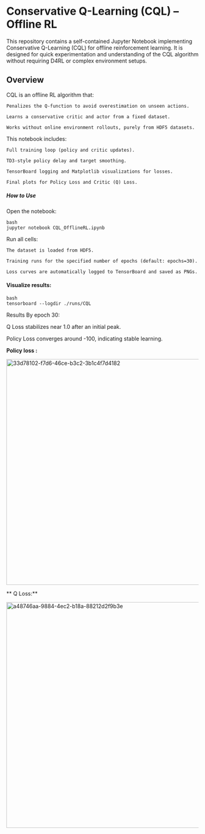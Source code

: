 # **Conservative Q-Learning (CQL) – Offline RL**

This repository contains a self-contained Jupyter Notebook implementing Conservative Q-Learning (CQL) for offline reinforcement learning.
It is designed for quick experimentation and understanding of the CQL algorithm without requiring D4RL or complex environment setups.

## **Overview**

CQL is an offline RL algorithm that:

    Penalizes the Q-function to avoid overestimation on unseen actions.
    
    Learns a conservative critic and actor from a fixed dataset.
    
    Works without online environment rollouts, purely from HDF5 datasets.
    

This notebook includes:

    Full training loop (policy and critic updates).
    
    TD3-style policy delay and target smoothing.
    
    TensorBoard logging and Matplotlib visualizations for losses.
    
    Final plots for Policy Loss and Critic (Q) Loss.

##### How to Use

Open the notebook:

    bash
    jupyter notebook CQL_OfflineRL.ipynb
   
   Run all cells:
   
    The dataset is loaded from HDF5.
    
    Training runs for the specified number of epochs (default: epochs=30).
    
    Loss curves are automatically logged to TensorBoard and saved as PNGs.

#### **Visualize results:**

    bash
    tensorboard --logdir ./runs/CQL

Results
By epoch 30:

Q Loss stabilizes near 1.0 after an initial peak.

Policy Loss converges around -100, indicating stable learning.

**Policy loss :**


<img width="989" height="590" alt="33d78102-f7d6-46ce-b3c2-3b1c4f7d4182" src="https://github.com/user-attachments/assets/cc1dca97-d371-4c3a-8999-8dc9f4f773e1" />


** Q Loss:**

<img width="989" height="590" alt="a48746aa-9884-4ec2-b18a-88212d2f9b3e" src="https://github.com/user-attachments/assets/ea5296af-7cba-4bd4-96d6-dcb7fd4fcd7d" />
